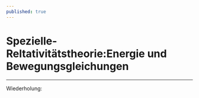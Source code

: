 ```yaml
---
published: true
---
```

# Spezielle-Reltativitätstheorie:Energie und Bewegungsgleichungen 

---

Wiederholung:
